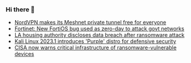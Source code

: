 ### Hi there 👋

<!--START_SECTION:feed-->
* [NordVPN makes its Meshnet private tunnel free for everyone](https://www.bleepingcomputer.com/news/security/nordvpn-makes-its-meshnet-private-tunnel-free-for-everyone/)
* [Fortinet: New FortiOS bug used as zero-day to attack govt networks](https://www.bleepingcomputer.com/news/security/fortinet-new-fortios-bug-used-as-zero-day-to-attack-govt-networks/)
* [LA housing authority discloses data breach after ransomware attack](https://www.bleepingcomputer.com/news/security/la-housing-authority-discloses-data-breach-after-ransomware-attack/)
* [Kali Linux 2023.1 introduces 'Purple' distro for defensive security](https://www.bleepingcomputer.com/news/security/kali-linux-20231-introduces-purple-distro-for-defensive-security/)
* [CISA now warns critical infrastructure of ransomware-vulnerable devices](https://www.bleepingcomputer.com/news/security/cisa-now-warns-critical-infrastructure-of-ransomware-vulnerable-devices/)
<!--END_SECTION:feed-->

<!--
**frankenk/frankenk** is a ✨ _special_ ✨ repository because its `README.md` (this file) appears on your GitHub profile.

Here are some ideas to get you started:

- 🔭 I’m currently working on ...
- 🌱 I’m currently learning ...
- 👯 I’m looking to collaborate on ...
- 🤔 I’m looking for help with ...
- 💬 Ask me about ...
- 📫 How to reach me: ...
- 😄 Pronouns: ...
- ⚡ Fun fact: ...
-->




